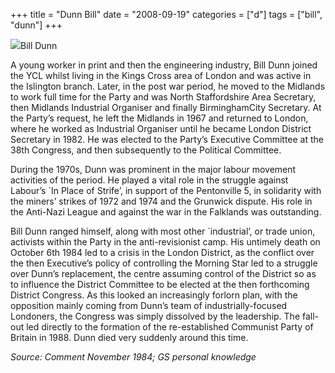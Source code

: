 +++
title = "Dunn Bill"
date = "2008-09-19"
categories = ["d"]
tags = ["bill", "dunn"]
+++

![](http://79.170.40.183/grahamstevenson.me.uk/images/stories/dunn%20bill.jpg)Bill Dunn

A young worker in print and then the engineering industry, Bill Dunn joined the YCL whilst living in the Kings Cross area of London and was active in the Islington branch. Later, in the post war period, he moved to the Midlands to work full time for the Party and was North Staffordshire Area Secretary, then Midlands Industrial Organiser and finally BirminghamCity Secretary. At the Party’s request, he left the Midlands in 1967 and returned to London, where he worked as Industrial Organiser until he became London District Secretary in 1982. He was elected to the Party’s Executive Committee at the 38th Congress, and then subsequently to the Political Committee.

During the 1970s, Dunn was prominent in the major labour movement activities of the period. He played a vital role in the struggle against Labour’s \`In Place of Strife’, in support of the Pentonville 5, in solidarity with the miners’ strikes of 1972 and 1974 and the Grunwick dispute. His role in the Anti-Nazi League and against the war in the Falklands was outstanding.

Bill Dunn ranged himself, along with most other \`industrial’, or trade union, activists within the Party in the anti-revisionist camp. His untimely death on October 6th 1984 led to a crisis in the London District, as the conflict over the then Executive’s policy of controlling the Morning Star led to a struggle over Dunn’s replacement, the centre assuming control of the District so as to influence the District Committee to be elected at the then forthcoming District Congress. As this looked an increasingly forlorn plan, with the opposition mainly coming from Dunn’s team of industrially-focused Londoners, the Congress was simply dissolved by the leadership. The fall-out led directly to the formation of the re-established Communist Party of Britain in 1988. Dunn died very suddenly around this time.

_Source: Comment November 1984; GS personal knowledge_
